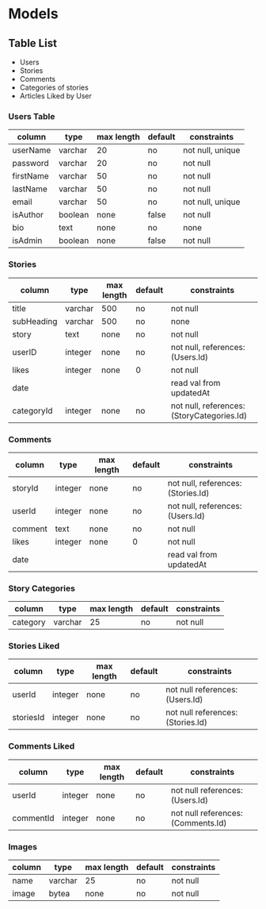# Models

## Table List
- Users
- Stories
- Comments
- Categories of stories
- Articles Liked by User

### Users Table
| column    | type    | max length | default | constraints      |
| --------- | ------- | ---------- | ------- | ---------------- |
| userName  | varchar | 20         | no      | not null, unique |
| password  | varchar | 20         | no      | not null         |
| firstName | varchar | 50         | no      | not null         |
| lastName  | varchar | 50         | no      | not null         |
| email     | varchar | 50         | no      | not null, unique |
| isAuthor  | boolean | none       | false   | not null         |
| bio       | text    | none       | no      | none             |
| isAdmin   | boolean | none       | false   | not null         |


### Stories
| column     | type    | max length | default | constraints                                |
| ---------- | ------- | ---------- | ------- | ------------------------------------------ |
| title      | varchar | 500        | no      | not null                                   |
| subHeading | varchar | 500        | no      | none                                       |
| story      | text    | none       | no      | not null                                   |
| userID     | integer | none       | no      | not null, references: (Users.Id)           |
| likes      | integer | none       | 0       | not null                                   |
| date       |         |            |         | read val from updatedAt                    |
| categoryId | integer | none       | no      | not null, references: (StoryCategories.Id) |


### Comments
| column  | type    | max length | default | constraints                        |
| ------- | ------- | ---------- | ------- | ---------------------------------- |
| storyId | integer | none       | no      | not null, references: (Stories.Id) |
| userId  | integer | none       | no      | not null, references: (Users.Id)   |
| comment | text    | none       | no      | not null                           |
| likes   | integer | none       | 0       | not null                           |
| date    |         |            |         | read val from updatedAt            |

### Story Categories
| column   | type    | max length | default | constraints |
| -------- | ------- | ---------- | ------- | ----------- |
| category | varchar | 25         | no      | not null    |

### Stories Liked
| column    | type    | max length | default | constraints                       |
| --------- | ------- | ---------- | ------- | --------------------------------- |
| userId    | integer | none       | no      | not null references: (Users.Id)   |
| storiesId | integer | none       | no      | not null references: (Stories.Id) |

### Comments Liked
| column    | type    | max length | default | constraints                        |
| --------- | ------- | ---------- | ------- | ---------------------------------- |
| userId    | integer | none       | no      | not null references: (Users.Id)    |
| commentId | integer | none       | no      | not null references: (Comments.Id) |

### Images
| column | type    | max length | default | constraints |
| ------ | ------- | ---------- | ------- | ----------- |
| name   | varchar | 25         | no      | not null    |
| image  | bytea   | none       | no      | not null    |
